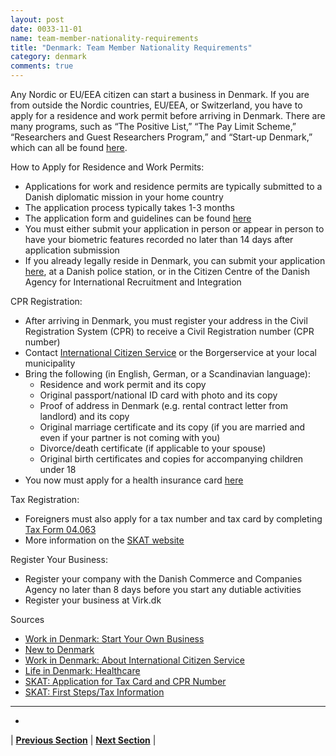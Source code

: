 ```yaml
---
layout: post
date: 0033-11-01
name: team-member-nationality-requirements
title: "Denmark: Team Member Nationality Requirements"
category: denmark
comments: true
---
```


Any Nordic or EU/EEA citizen can start a business in Denmark. If you are from outside the Nordic countries, EU/EEA, or Switzerland, you have to apply for a residence and work permit before arriving in Denmark. There are many programs, such as “The Positive List,” “The Pay Limit Scheme,” “Researchers and Guest Researchers Program,” and “Start-up Denmark,” which can all be found [here](https://www.nyidanmark.dk/en-GB).

How to Apply for Residence and Work Permits:
  * Applications for work and residence permits are typically submitted to a Danish diplomatic mission in your home country
  * The application process typically takes 1-3 months
  * The application form and guidelines can be found [here](https://www.nyidanmark.dk/en-GB)
  * You must either submit your application in person or appear in person to have your biometric features recorded no later than 14 days after application submission
  * If you already legally reside in Denmark, you can submit your application [here](https://www.nyidanmark.dk/en-GB), at a Danish police station, or in the Citizen Centre of the Danish Agency for International Recruitment and Integration

CPR Registration:
  * After arriving in Denmark, you must register your address in the Civil Registration System (CPR) to receive a Civil Registration number (CPR number)
  * Contact [International Citizen Service](https://www.workindenmark.dk/About-Workindenmark/About-International-Citizen-Service) or the Borgerservice at your local municipality
  * Bring the following (in English, German, or a Scandinavian language):
       * Residence and work permit and its copy
       * Original passport/national ID card with photo and its copy
       * Proof of address in Denmark (e.g. rental contract letter from landlord) and its copy
       * Original marriage certificate and its copy (if you are married and even if your partner is not coming with you)
       * Divorce/death certificate (if applicable to your spouse)
       * Original birth certificates and copies for accompanying children under 18
  * You now must apply for a health insurance card [here](https://lifeindenmark.borger.dk/Coming-to-Denmark/Healthcare?NavigationTaxonomyId=ff1d9a2b-caf4-451c-8789-854d0b26d898)

Tax Registration:
  * Foreigners must also apply for a tax number and tax card by completing [Tax Form 04.063](https://www.skat.dk/SKAT.aspx?oId=1899274&vId=0&lang=US)
  * More information on the [SKAT website](https://www.skat.dk/skat.aspx?oid=2246935)

Register Your Business:
  * Register your company with the Danish Commerce and Companies Agency no later than 8 days before you start any dutiable activities
  * Register your business at Virk.dk



Sources
  * [Work in Denmark: Start Your Own Business](https://www.workindenmark.dk/Working-in-DK/Start-your-own-business)
  * [New to Denmark](https://www.nyidanmark.dk/en-GB)
  * [Work in Denmark: About International Citizen Service](https://www.workindenmark.dk/About-Workindenmark/About-International-Citizen-Service)
  * [Life in Denmark: Healthcare](https://lifeindenmark.borger.dk/Coming-to-Denmark/Healthcare?NavigationTaxonomyId=ff1d9a2b-caf4-451c-8789-854d0b26d898)
  * [SKAT: Application for Tax Card and CPR Number](https://www.skat.dk/SKAT.aspx?oId=1899274&vId=0&lang=US)
  * [SKAT: First Steps/Tax Information](https://www.skat.dk/skat.aspx?oid=2246935)
  
---
- 


| **[Previous Section]( https://neo-project.github.io/global-blockchain-compliance-hub//denmark/denmark-registry-requirements.html)** | **[Next Section]( https://neo-project.github.io/global-blockchain-compliance-hub//denmark/denmark-tax-and-auditing-requirements.html)** |
